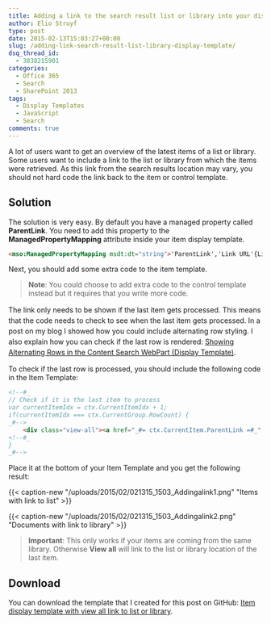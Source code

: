 ```yaml
---
title: Adding a link to the search result list or library into your display template
author: Elio Struyf
type: post
date: 2015-02-13T15:03:27+00:00
slug: /adding-link-search-result-list-library-display-template/
dsq_thread_id:
  - 3838215901
categories:
  - Office 365
  - Search
  - SharePoint 2013
tags:
  - Display Templates
  - JavaScript
  - Search
comments: true
---
```


A lot of users want to get an overview of the latest items of a list or library. Some users want to include a link to the list or library from which the items were retrieved. As this link from the search results location may vary, you should not hard code the link back to the item or control template.

## Solution

The solution is very easy. By default you have a managed property called **ParentLink**. You need to add this property to the **ManagedPropertyMapping** attribute inside your item display template.

```html
<mso:ManagedPropertyMapping msdt:dt="string">'ParentLink','Link URL'{Link URL}:'Path','Line 1'{Line 1}:'Title','Line 2'{Line 2}:'','FileExtension','SecondaryFileExtension'</mso:ManagedPropertyMapping>
```

Next, you should add some extra code to the item template.

> **Note**: You could choose to add extra code to the control template instead but it requires that you write more code. 

<span style="line-height: 1.5;">The link only needs to be shown if the last item gets processed. This means that the code needs to check to see when the last item gets processed. In a post on my blog I showed how you could include alternating row styling. I also explain how you can check if the last row is rendered: </span>[Showing Alternating Rows in the Content Search WebPart (Display Template)](https://www.eliostruyf.com/showing-alternating-rows-in-the-content-search-webpart-display-template/)<span style="line-height: 1.5;">.</span>

To check if the last row is processed, you should include the following code in the Item Template:

```html
<!--#_
// Check if it is the last item to process
var currentItemIdx = ctx.CurrentItemIdx + 1;
if(currentItemIdx === ctx.CurrentGroup.RowCount) {
_#-->
	<div class="view-all"><a href="_#= ctx.CurrentItem.ParentLink =#_" title="View all">View all</a></div>
<!--#_
}
_#-->
```

Place it at the bottom of your Item Template and you get the following result:

{{< caption-new "/uploads/2015/02/021315_1503_Addingalink1.png" "Items with link to list" >}}

{{< caption-new "/uploads/2015/02/021315_1503_Addingalink2.png" "Documents with link to library" >}}

> **Important**: This only works if your items are coming from the same library. Otherwise **View all** will link to the list or library location of the last item.

## Download

You can download the template that I created for this post on GitHub: [Item display template with view all link to list or library](https://github.com/estruyf/blog/tree/master/Item%20display%20template%20with%20view%20all%20link%20to%20list%20or%20library "Item display template with view all link to list or library").